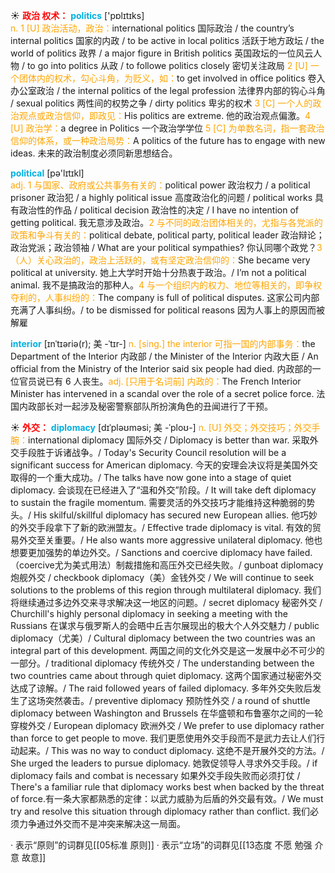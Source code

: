 ☀ <font color="red">**政治 权术：**</font>
<font color="sky blue">**politics**</font> ['pɒlɪtɪks]  
<font color="orange">n. 1 [U] 政治活动，政治：</font>international politics 国际政治 / the country’s internal politics 国家的内政 / to be active in local politics 活跃于地方政坛 / the world of politics 政界 / a major figure in British politics 英国政坛的一位风云人物 / to go into politics 从政 / to followe politics closely 密切关注政局 <font color="orange">2 [U] 一个团体内的权术，勾心斗角，为贬义，如：</font>to get involved in office politics 卷入办公室政治 / the internal politics of the legal profession 法律界内部的钩心斗角 / sexual politics 两性间的权势之争 / dirty politics 卑劣的权术 <font color="orange">3 [C] 一个人的政治观点或政治信仰，即政见：</font>His politics are extreme. 他的政治观点偏激。<font color="orange">4 [U] 政治学：</font>a degree in Politics 一个政治学学位 <font color="orange">5 [C] 为单数名词，指一套政治信仰的体系，或一种政治局势：</font>A politics of the future has to engage with new ideas. 未来的政治制度必须同新思想结合。

<font color="sky blue">**political**</font> [pə'lɪtɪkl]  
<font color="orange">adj. 1 与国家、政府或公共事务有关的：</font>political power 政治权力 / a political prisoner 政治犯 / a highly political issue 高度政治化的问题 / political works 具有政治性的作品 / political decision 政治性的决定 / I have no intention of getting political. 我无意涉及政治。<font color="orange">2 与不同的政治团体相关的，尤指与各党派的政策和争斗有关的：</font>political debate, political party, political leader 政治辩论；政治党派；政治领袖 / What are your political sympathies? 你认同哪个政党？<font color="orange">3（人）关心政治的，政治上活跃的，或有坚定政治信仰的：</font>She became very political at university. 她上大学时开始十分热衷于政治。/ I’m not a political animal. 我不是搞政治的那种人。<font color="orange">4 与一个组织内的权力、地位等相关的，即争权夺利的，人事纠纷的：</font>The company is full of political disputes. 这家公司内部充满了人事纠纷。/ to be dismissed for political reasons 因为人事上的原因而被解雇
           
<font color="sky blue">**interior**</font> [ɪnˈtɪəriə(r); 美 -ˈtɪr-]
<font color="orange">n. [sing.] the interior 可指一国的内部事务：</font>the Department of the Interior 内政部 / the Minister of the Interior 内政大臣 / An official from the Ministry of the Interior said six people had died. 内政部的一位官员说已有 6 人丧生。<font color="orange">adj. [只用于名词前] 内政的：</font>The French Interior Minister has intervened in a scandal over the role of a secret police force. 法国内政部长对一起涉及秘密警察部队所扮演角色的丑闻进行了干预。

☀ <font color="red">**外交：**</font>
<font color="sky blue">**diplomacy**</font> [dɪˈpləʊməsi; 美 -ˈploʊ-]
<font color="orange">n. [U] 外交；外交技巧；外交手腕：</font>international diplomacy 国际外交 / Diplomacy is better than war. 采取外交手段胜于诉诸战争。/ Today's Security Council resolution will be a significant success for American diplomacy. 今天的安理会决议将是美国外交取得的一个重大成功。/ The talks have now gone into a stage of quiet diplomacy. 会谈现在已经进入了“温和外交”阶段。/ It will take deft diplomacy to sustain the fragile momentum. 需要灵活的外交技巧才能维持这种脆弱的势头。/ His skilful/skillful diplomacy has secured new European allies. 他巧妙的外交手段拿下了新的欧洲盟友。/ Effective trade diplomacy is vital. 有效的贸易外交至关重要。/ He also wants more aggressive unilateral diplomacy. 他也想要更加强势的单边外交。/ Sanctions and coercive diplomacy have failed.（coercive尤为美式用法）制裁措施和高压外交已经失败。/ gunboat diplomacy 炮舰外交 / checkbook diplomacy（美）金钱外交 / We will continue to seek solutions to the problems of this region through multilateral diplomacy. 我们将继续通过多边外交来寻求解决这一地区的问题。/ secret diplomacy 秘密外交 / Churchill's highly personal diplomacy in seeking a meeting with the Russians 在谋求与俄罗斯人的会晤中丘吉尔展现出的极大个人外交魅力 / public diplomacy（尤美）/ Cultural diplomacy between the two countries was an integral part of this development. 两国之间的文化外交是这一发展中必不可少的一部分。/ traditional diplomacy 传统外交 / The understanding between the two countries came about through quiet diplomacy. 这两个国家通过秘密外交达成了谅解。/ The raid followed years of failed diplomacy. 多年外交失败后发生了这场突然袭击。/ preventive diplomacy 预防性外交 / a round of shuttle diplomacy between Washington and Brussels 在华盛顿和布鲁塞尔之间的一轮穿梭外交 / European diplomacy 欧洲外交 / We prefer to use diplomacy rather than force to get people to move. 我们更愿使用外交手段而不是武力去让人们行动起来。/ This was no way to conduct diplomacy. 这绝不是开展外交的方法。/ She urged the leaders to pursue diplomacy. 她敦促领导人寻求外交手段。/ if diplomacy fails and combat is necessary 如果外交手段失败而必须打仗 / There's a familiar rule that diplomacy works best when backed by the threat of force.有一条大家都熟悉的定律：以武力威胁为后盾的外交最有效。/ We must try and resolve this situation through diplomacy rather than conflict. 我们必须力争通过外交而不是冲突来解决这一局面。

· 表示“原则”的词群见[[05标准 原则]]
· 表示“立场”的词群见[[13态度 不愿 勉强 介意 故意]]
